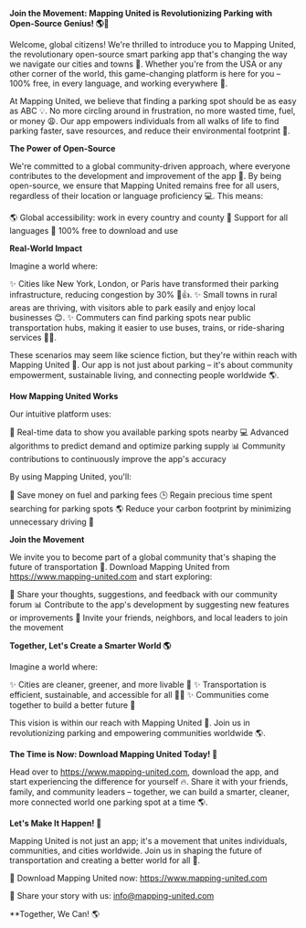 **Join the Movement: Mapping United is Revolutionizing Parking with Open-Source Genius! 🌎🚗**

Welcome, global citizens! We're thrilled to introduce you to Mapping United, the revolutionary open-source smart parking app that's changing the way we navigate our cities and towns 🌆. Whether you're from the USA or any other corner of the world, this game-changing platform is here for you – 100% free, in every language, and working everywhere 🎉.

At Mapping United, we believe that finding a parking spot should be as easy as ABC 💡. No more circling around in frustration, no more wasted time, fuel, or money 😩. Our app empowers individuals from all walks of life to find parking faster, save resources, and reduce their environmental footprint 🌿.

**The Power of Open-Source**

We're committed to a global community-driven approach, where everyone contributes to the development and improvement of the app 🔧. By being open-source, we ensure that Mapping United remains free for all users, regardless of their location or language proficiency 💻. This means:

🌎 Global accessibility: work in every country and county
💬 Support for all languages
💸 100% free to download and use

**Real-World Impact**

Imagine a world where:

✨ Cities like New York, London, or Paris have transformed their parking infrastructure, reducing congestion by 30% 🚗👍.
✨ Small towns in rural areas are thriving, with visitors able to park easily and enjoy local businesses 😊.
✨ Commuters can find parking spots near public transportation hubs, making it easier to use buses, trains, or ride-sharing services 🚌🚂.

These scenarios may seem like science fiction, but they're within reach with Mapping United 💫. Our app is not just about parking – it's about community empowerment, sustainable living, and connecting people worldwide 🌎.

**How Mapping United Works**

Our intuitive platform uses:

📍 Real-time data to show you available parking spots nearby
💻 Advanced algorithms to predict demand and optimize parking supply
📊 Community contributions to continuously improve the app's accuracy

By using Mapping United, you'll:

💸 Save money on fuel and parking fees
🕒 Regain precious time spent searching for parking spots
🌎 Reduce your carbon footprint by minimizing unnecessary driving 🚗

**Join the Movement**

We invite you to become part of a global community that's shaping the future of transportation 🚀. Download Mapping United from https://www.mapping-united.com and start exploring:

💬 Share your thoughts, suggestions, and feedback with our community forum
📊 Contribute to the app's development by suggesting new features or improvements
🤝 Invite your friends, neighbors, and local leaders to join the movement

**Together, Let's Create a Smarter World 🌎**

Imagine a world where:

✨ Cities are cleaner, greener, and more livable 🌿
✨ Transportation is efficient, sustainable, and accessible for all 🚗🚌
✨ Communities come together to build a better future 🔩

This vision is within our reach with Mapping United 💪. Join us in revolutionizing parking and empowering communities worldwide 🌎.

**The Time is Now: Download Mapping United Today! 📱**

Head over to https://www.mapping-united.com, download the app, and start experiencing the difference for yourself 🔥. Share it with your friends, family, and community leaders – together, we can build a smarter, cleaner, more connected world one parking spot at a time 🌎.

**Let's Make It Happen! 💪**

Mapping United is not just an app; it's a movement that unites individuals, communities, and cities worldwide. Join us in shaping the future of transportation and creating a better world for all 🌟.

📱 Download Mapping United now: https://www.mapping-united.com

💬 Share your story with us: [info@mapping-united.com](mailto:info@mapping-united.com)

**Together, We Can! 🌎